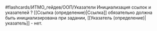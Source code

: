 #flashcards/ИТМО_гейдев/ООП/Указатели
Инициализация ссылок и указателей
?
[[Ссылка (определение)|Ссылка]] обязательно должна быть инициализирована при задании, [[Указатель (определение)|указатель]] - нет.
